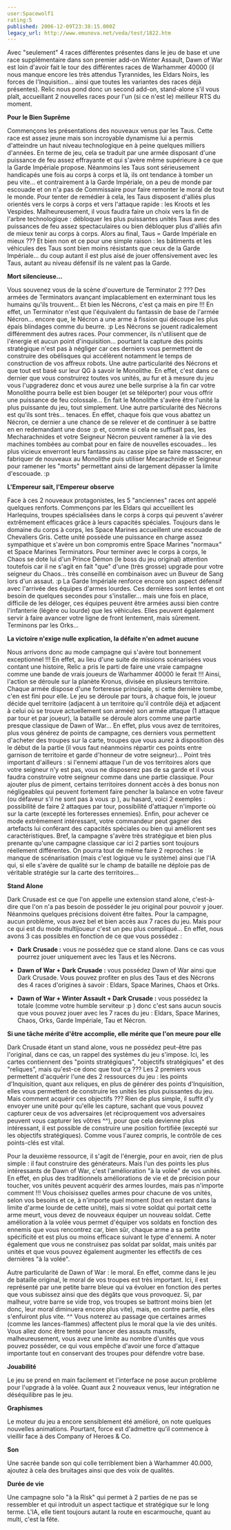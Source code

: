 ```yaml
---
user:Spacewolf1
rating:5
published: 2006-12-09T23:38:15.000Z
legacy_url: http://www.emunova.net/veda/test/1822.htm
---
```

Avec "seulement" 4 races différentes présentes dans le jeu de base et une race supplémentaire dans son premier add-on Winter Assault, Dawn of War est loin d'avoir fait le tour des différentes races de Warhammer 40000 (il nous manque encore les très attendus Tyrannides, les Eldars Noirs, les forces de l'Inquisition... ainsi que toutes les variantes des races déjà présentes). Relic nous pond donc un second add-on, stand-alone s'il vous plaît, accueillant 2 nouvelles races pour l'un (si ce n'est le) meilleur RTS du moment.  

  

**Pour le Bien Suprême**  

Commençons les présentations des nouveaux venus par les Taus. Cette race est assez jeune mais son incroyable dynamisme lui a permis d'atteindre un haut niveau technologique en à peine quelques milliers d'années. En terme de jeu, cela se traduit par une armée disposant d'une puissance de feu assez effrayante et qui s'avère même supérieure à ce que la Garde Impériale propose. Néanmoins les Taus sont sérieusement handicapés une fois au corps à corps et là, ils ont tendance à tomber un peu vite... et contrairement à la Garde Impériale, on a peu de monde par escouade et on n'a pas de Commissaire pour faire remonter le moral de tout le monde. Pour tenter de remédier à cela, les Taus disposent d'alliés plus orientés vers le corps à corps et vers l'attaque rapide : les Kroots et les Vespides. Malheureusement, il vous faudra faire un choix vers la fin de l'arbre technologique : débloquer les plus puissantes unités Taus avec des puissances de feu assez spectaculaires ou bien débloquer plus d'alliés afin de mieux tenir au corps à corps. Alors au final, Taus = Garde Impériale en mieux ??? Et bien non et ce pour une simple raison : les bâtiments et les véhicules des Taus sont bien moins résistants que ceux de la Garde Impériale... du coup autant il est plus aisé de jouer offensivement avec les Taus, autant au niveau défensif ils ne valent pas la Garde.  

  

**Mort silencieuse...**  

Vous souvenez vous de la scène d'ouverture de Terminator 2 ??? Des armées de Terminators avançant implacablement en exterminant tous les humains qu'ils trouvent... Et bien les Nécrons, c'est ça mais en pire !!! En effet, un Terminator n'est que l'équivalent du fantassin de base de l'armée Nécron... encore que, le Nécron a une arme à fission qui découpe les plus épais blindages comme du beurre. :p Les Nécrons se jouent radicalement différemment des autres races. Pour commencer, ils n'utilisent que de l'énergie et aucun point d'inquisition... pourtant la capture des points stratégique n'est pas à négliger car ces derniers vous permettent de construire des obélisques qui accélèrent notamment le temps de construction de vos affreux robots. Une autre particularité des Nécrons et que tout est basé sur leur QG à savoir le Monolithe. En effet, c'est dans ce dernier que vous construirez toutes vos unités, au fur et à mesure du jeu vous l'upgraderez donc et vous aurez une belle surprise à la fin car votre Monolithe pourra belle est bien bouger (et se téléporter) pour vous offrir une puissance de feu colossale... En fait le Monolithe s'avère être l'unité la plus puissante du jeu, tout simplement. Une autre particularité des Nécrons est qu'ils sont très... tenaces. En effet, chaque fois que vous abattez un Nécron, ce dernier a une chance de se relever et de continuer à se battre en en redemandant une dose :p et, comme si cela ne suffisait pas, les Mecharachnides et votre Seigneur Nécron peuvent ramener à la vie des machines tombées au combat pour en faire de nouvelles escouades... les plus vicieux enverront leurs fantassins au casse pipe se faire massacrer, en fabriquer de nouveaux au Monolithe puis utiliser Mecarachnide et Seigneur pour ramener les "morts" permettant ainsi de largement dépasser la limite d'escouade. :p  

  

**L'Empereur sait, l'Empereur observe**  

Face à ces 2 nouveaux protagonistes, les 5 "anciennes" races ont appelé quelques renforts. Commençons par les Eldars qui accueillent les Harlequins, troupes spécialisées dans le corps à corps qui peuvent s'avérer extrêmement efficaces grâce à leurs capacités spéciales. Toujours dans le domaine du corps à corps, les Space Marines accueillent une escouade de Chevaliers Gris. Cette unité possède une puissance en charge assez sympathique et s'avère un bon compromis entre Space Marines "normaux" et Space Marines Terminators. Pour terminer avec le corps à corps, le Chaos se dote lui d'un Prince Démon (le boss du jeu original) attention toutefois car il ne s'agit en fait "que" d'une (très grosse) upgrade pour votre seigneur du Chaos... très conseillé en combinaison avec un Buveur de Sang lors d'un assaut. :p La Garde Impériale renforce encore son aspect défensif avec l'arrivée des équipes d'armes lourdes. Ces dernières sont lentes et ont besoin de quelques secondes pour s'installer... mais une fois en place, difficile de les déloger, ces équipes peuvent être armées aussi bien contre l'infanterie (légère ou lourde) que les véhicules. Elles peuvent également servir à faire avancer votre ligne de front lentement, mais sûrement. Terminons par les Orks...  

  

**La victoire n'exige nulle explication, la défaite n'en admet aucune**  

Nous arrivons donc au mode campagne qui s'avère tout bonnement exceptionnel !!! En effet, au lieu d'une suite de missions scénarisées vous contant une histoire, Relic a pris le parti de faire une vraie campagne comme une bande de vrais joueurs de Warhammer 40000 le ferait !!! Ainsi, l'action se déroule sur la planète Kronus, divisée en plusieurs territoire. Chaque armée dispose d'une forteresse principale, si cette dernière tombe, c'en est fini pour elle. Le jeu se déroule par tours, à chaque fois, le joueur décide quel territoire (adjacent à un territoire qu'il contrôle déjà et adjacent à celui où se trouve actuellement son armée) son armée attaque (1 attaque par tour et par joueur), la bataille se déroule alors comme une partie presque classique de Dawn of War... En effet, plus vous avez de territoires, plus vous générez de points de campagne, ces derniers vous permettent d'acheter des troupes sur la carte, troupes que vous aurez à disposition dès le début de la partie (il vous faut néanmoins répartir ces points entre garnison de territoire et garde d'honneur de votre seigneur)... Point très important d'ailleurs : si l'ennemi attaque l'un de vos territoires alors que votre seigneur n'y est pas, vous ne disposerez pas de sa garde et il vous faudra construire votre seigneur comme dans une partie classique. Pour ajouter plus de piment, certains territoires donnent accès à des bonus non négligeables qui peuvent fortement faire pencher la balance en votre faveur (ou défaveur s'il ne sont pas à vous :p ), au hasard, voici 2 exemples : possibilité de faire 2 attaques par tour, possibilité d'attaquer n'importe où sur la carte (excepté les forteresses ennemies). Enfin, pour achever ce mode extrêmement intéressant, votre commandeur peut gagner des artefacts lui conférant des capacités spéciales ou bien qui améliorent ses caractéristiques. Bref, la campagne s'avère très stratégique et bien plus prenante qu'une campagne classique car ici 2 parties sont toujours réellement différentes. On pourra tout de même faire 2 reproches : le manque de scénarisation (mais c'est logique vu le système) ainsi que l'IA qui, si elle s'avère de qualité sur le champ de bataille ne déploie pas de véritable stratégie sur la carte des territoires...  

  

**Stand Alone**  

Dark Crusade est ce que l'on appelle une extension stand alone, c'est-à-dire que l'on n'a pas besoin de posséder le jeu original pour pouvoir y jouer. Néanmoins quelques précisions doivent être faites. Pour la campagne, aucun problème, vous avez bel et bien accès aux 7 races du jeu. Mais pour ce qui est du mode multijoueur c'est un peu plus compliqué... En effet, nous avons 3 cas possibles en fonction de ce que vous possédez :  


  

* **Dark Crusade :** vous ne possédez que ce stand alone. Dans ce cas vous pourrez jouer uniquement avec les Taus et les Nécrons.  

* **Dawn of War + Dark Crusade :** vous possédez Dawn of War ainsi que Dark Crusade. Vous pouvez profiter en plus des Taus et des Nécrons des 4 races d'origines à savoir : Eldars, Space Marines, Chaos et Orks.  

* **Dawn of War + Winter Assault + Dark Crusade :** vous possédez la totale (comme votre humble serviteur :p ) donc c'est sans aucun soucis que vous pouvez jouer avec les 7 races du jeu : Eldars, Space Marines, Chaos, Orks, Garde Impériale, Tau et Nécron.  

  

  

**Si une tâche mérite d'être accomplie, elle mérite que l'on meure pour elle**  

Dark Crusade étant un stand alone, vous ne possédez peut-être pas l'original, dans ce cas, un rappel des systèmes du jeu s'impose. Ici, les cartes contiennent des "points stratégiques", "objectifs stratégiques" et des "reliques", mais qu'est-ce donc que tout ça ??? Les 2 premiers vous permettent d'acquérir l'une des 2 ressources du jeu : les points d'Inquisition, quant aux reliques, en plus de générer des points d'Inquisition, elles vous permettent de construire les unités les plus puissantes du jeu. Mais comment acquérir ces objectifs ??? Rien de plus simple, il suffit d'y envoyer une unité pour qu'elle les capture, sachant que vous pouvez capturer ceux de vos adversaires (et réciproquement vos adversaires peuvent vous capturer les vôtres ^^), pour que cela devienne plus intéressant, il est possible de construire une position fortifiée (excepté sur les objectifs stratégiques). Comme vous l'aurez compris, le contrôle de ces points-clés est vital.  

Pour la deuxième ressource, il s'agit de l'énergie, pour en avoir, rien de plus simple : il faut construire des générateurs. Mais l'un des points les plus intéressants de Dawn of War, c'est l'amélioration "à la volée" de vos unités. En effet, en plus des traditionnels améliorations de vie et de précision pour toucher, vos unités peuvent acquérir des armes lourdes, mais pas n'importe comment !!! Vous choisissez quelles armes pour chacune de vos unités, selon vos besoins et ce, à n'importe quel moment (tout en restant dans la limite d'arme lourde de cette unité), mais si votre soldat qui portait cette arme meurt, vous devez de nouveaux équiper un nouveau soldat. Cette amélioration à la volée vous permet d'équiper vos soldats en fonction des ennemis que vous rencontrez car, bien sûr, chaque arme a sa petite spécificité et est plus ou moins efficace suivant le type d'ennemi. A noter également que vous ne construisez pas soldat par soldat, mais unités par unités et que vous pouvez également augmenter les effectifs de ces dernières "à la volée".  

Autre particularité de Dawn of War : le moral. En effet, comme dans le jeu de bataille original, le moral de vos troupes est très important. Ici, il est représenté par une petite barre bleue qui va évoluer en fonction des pertes que vous subissez ainsi que des dégâts que vous provoquez. Si, par malheur, votre barre se vide trop, vos troupes se battront moins bien (et donc, leur moral diminuera encore plus vite), mais, en contre partie, elles s'enfuiront plus vite. ^^ Vous noterez au passage que certaines armes (comme les lances-flammes) affectent plus le moral que la vie des unités. Vous allez donc être tenté pour lancer des assauts massifs, malheureusement, vous avez une limite au nombre d'unités que vous pouvez posséder, ce qui vous empêche d'avoir une force d'attaque importante tout en conservant des troupes pour défendre votre base.  

  

**Jouabilité**  

Le jeu se prend en main facilement et l'interface ne pose aucun problème pour l'upgrade à la volée. Quant aux 2 nouveaux venus, leur intégration ne déséquilibre pas le jeu.  

**Graphismes**  

Le moteur du jeu a encore sensiblement été amélioré, on note quelques nouvelles animations. Pourtant, force est d'admettre qu'il commence à vieillir face à des Company of Heroes & Co.  

**Son**  

Une sacrée bande son qui colle terriblement bien à Warhammer 40.000, ajoutez à cela des bruitages ainsi que des voix de qualités.  

**Durée de vie**  

Une campagne solo "à la Risk" qui permet à 2 parties de ne pas se ressembler et qui introduit un aspect tactique et stratégique sur le long terme. L'IA, elle tient toujours autant la route en escarmouche, quant au multi, c'est la fête.